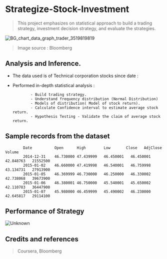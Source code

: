 # Strategize-Stock-Investment

> This project emphasizes on statistical approach to build a trading strategy, investment decision strategy, and evaluate the strategies.

![BG_chart_data_graph_trader_3519819819](https://user-images.githubusercontent.com/41963146/222326776-c1e44688-ae05-45db-a8a1-3bd05fc9013f.png)
> Image source : Bloomberg

## Analysis and Inference.
- The data used is of Technical corporation stocks since date : 
- Performed in-depth statistical analysis : 

              - Build trading strategy.
              - Understand frequency distribution (Normal Distribution)
              - Models of distribution( Model of stock return).
              - Calculate Confidence interval to estimate average stock return.
              - Hypothesis Testing - Validate the claim of average stock return.
              
## Sample records from the dataset              



            Date          Open	    High	    Low	      Close	  AdjClose	Volume						
            2014-12-31	  46.730000	47.439999	46.450001	46.450001	42.848763	21552500
            2015-01-02	  46.660000	47.419998	46.540001	46.759998	43.134731	27913900
            2015-01-05	  46.369999	46.730000	46.250000	46.330002	42.738068	39673900
            2015-01-06	  46.380001	46.750000	45.540001	45.650002	42.110783	36447900
            2015-01-07	  45.980000	46.459999	45.490002	46.230000	42.645817	29114100



## Performance of Strategy
![Unknown](https://user-images.githubusercontent.com/41963146/222326897-6ad6a82c-3e87-4888-95b2-d6cc16538751.png)


## Credits and references
> Coursera, Bloomberg
